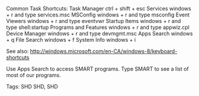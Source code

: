 Common Task Shortcuts:
Task Manager                               ctrl + shift + esc
Services                                        windows + r and type services.msc
MSConfig                                     windows + r and type msconfig
Event Viewers                               windows + r and type eventvwr
Startup Items                               windows + r and type shell:startup
Programs and Features                windows + r and type appwiz.cpl
Device Manager                           windows + r and type devmgmt.msc
Apps Search                                 windows + q
File Search                                    windows + f
System Info                                  windows + i

See also: http://windows.microsoft.com/en-CA/windows-8/keyboard-shortcuts

Use Apps Search to access SMART programs. Type SMART to see a list of most of our programs.

Tags: SHD
SHD, SHD
